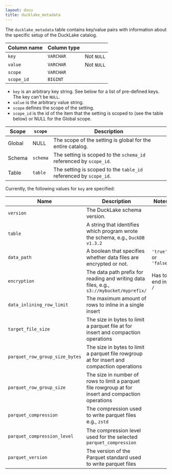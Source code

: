 ```yaml
---
layout: docu
title: ducklake_metadata
---
```


The `ducklake_metadata` table contains key/value pairs with information about the specific setup of the DuckLake catalog.

| Column name | Column type |             |
| ----------- | ----------- | ----------- |
| `key`       | `VARCHAR`   | Not `NULL`  |
| `value`     | `VARCHAR`   | Not `NULL`  |
| `scope`       | `VARCHAR`   |   |
| `scope_id`     | `BIGINT`   |   |

- `key` is an arbitrary key string. See below for a list of pre-defined keys. The key can't be `NULL`.
- `value` is the arbitrary value string.
- `scope` defines the scope of the setting.
- `scope_id` is the id of the item that the setting is scoped to (see the table below) or NULL for the Global scope.

| Scope          | `scope` | Description                                                            |
| -------------- | ------- | ---------------------------------------------------------------------- |
| Global         | NULL    | The scope of the setting is global for the entire catalog.             |
| Schema         | `schema`| The setting is scoped to the `schema_id` referenced by `scope_id`.     |
| Table          | `table` | The setting is scoped to the `table_id` referenced by `scope_id`.      |

Currently, the following values for `key` are specified:

| Name             | Description                                                                               | Notes              | Scope(s)      |
| ---------------- | ----------------------------------------------------------------------------------------- | ------------------ | ----------- |
| `version`        | The DuckLake schema version.                                                              |                    | Global      |
| `table`          | A string that identifies which program wrote the schema, e.g., `DuckDB v1.3.2`            |                    | Global      |
| `data_path`      | A boolean that specifies whether data files are encrypted or not.  | `'true'` or `'false'`  | Global      |
| `encryption`     | The data path prefix for reading and writing data files, e.g., `s3://mybucket/myprefix/`  | Has to end in `/`  | Global      |
| `data_inlining_row_limit`      | The maximum amount of rows to inline in a single insert    |   | Global, Schema or Table      |
| `target_file_size`      | The size in bytes to limit a parquet file at for insert and compaction operations   |   | Global, Schema or Table      |
| `parquet_row_group_size_bytes` | The size in bytes to limit a parquet file rowgroup at for insert and compaction operations | | Global, Schema or Table |
| `parquet_row_group_size` | The size in number of rows to limit a parquet file rowgroup at for insert and compaction operations | | Global, Schema or Table |
| `parquet_compression` | The compression used to write parquet files e.g., `zstd` | | Global, Schema or Table |
| `parquet_compression_level` | The compression level used for the selected `parquet_compression` | | Global, Schema or Table |
| `parquet_version` | The version of the Parquet standard used to write parquet files | | Global, Schema or Table |